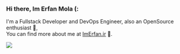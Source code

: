 ### Hi there, Im Erfan Mola (:

I'm a Fullstack Developer and DevOps Engineer, also an OpenSource enthusiast 💎,  <br>
You can find more about me at [ImErfan.ir](https://imerfan.ir/) 🐞.
  
<div style="display:flex;">
 <img align="center" src="https://github-widgetbox.vercel.app/api/profile?username=ErfanMola&data=followers,repositories,stars,commits&theme=darkmode" />
</div>
